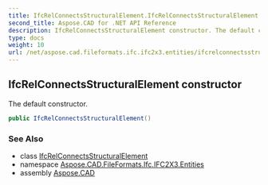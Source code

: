 ```yaml
---
title: IfcRelConnectsStructuralElement.IfcRelConnectsStructuralElement
second_title: Aspose.CAD for .NET API Reference
description: IfcRelConnectsStructuralElement constructor. The default constructor
type: docs
weight: 10
url: /net/aspose.cad.fileformats.ifc.ifc2x3.entities/ifcrelconnectsstructuralelement/ifcrelconnectsstructuralelement/
---
```

## IfcRelConnectsStructuralElement constructor

The default constructor.

```csharp
public IfcRelConnectsStructuralElement()
```

### See Also

* class [IfcRelConnectsStructuralElement](../)
* namespace [Aspose.CAD.FileFormats.Ifc.IFC2X3.Entities](../../ifcrelconnectsstructuralelement/)
* assembly [Aspose.CAD](../../../)


